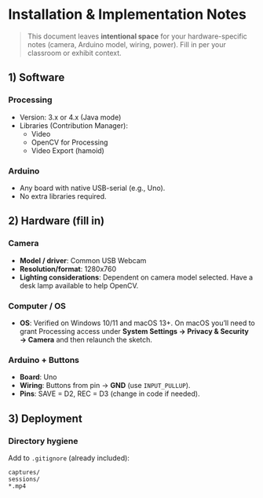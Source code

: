 
# Installation & Implementation Notes

> This document leaves **intentional space** for your hardware-specific notes (camera, Arduino model, wiring, power). Fill in per your classroom or exhibit context.

## 1) Software

### Processing
- Version: 3.x or 4.x (Java mode)
- Libraries (Contribution Manager):
  - Video
  - OpenCV for Processing
  - Video Export (hamoid)

### Arduino
- Any board with native USB-serial (e.g., Uno).
- No extra libraries required.

## 2) Hardware (fill in)

### Camera
- **Model / driver**: Common USB Webcam
- **Resolution/format**: 1280x760
- **Lighting considerations**: Dependent on camera model selected. Have a desk lamp available to help OpenCV.

### Computer / OS
- **OS**: Verified on Windows 10/11 and macOS 13+. On macOS you’ll need to grant Processing access under **System Settings → Privacy & Security → Camera** and then relaunch the sketch.

### Arduino + Buttons
- **Board**: Uno
- **Wiring**: Buttons from pin → **GND** (use `INPUT_PULLUP`).
- **Pins**: SAVE = D2, REC = D3 (change in code if needed).

## 3) Deployment

### Directory hygiene
Add to `.gitignore` (already included):
```
captures/
sessions/
*.mp4
```
